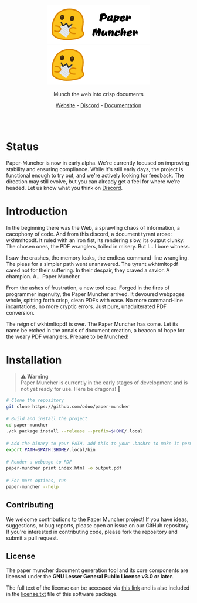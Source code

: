 <br/>
<br/>

<p align="center">
<img src="doc/assets/logo-light.png#gh-light-mode-only" width="280" />
<img src="doc/assets/logo-dark.png#gh-dark-mode-only" width="280" />
</p>
<p align="center">
    Munch the web into crisp documents
</p>
<p align="center">
<a href="https://odoo.github.io/paper-muncher/">Website</a> -
<a href="https://discord.gg/4GC9nQnAvY">Discord</a> -
<a href="https://odoo.github.io/paper-muncher/usage.html">Documentation</a>
</p>

<br/>
<br/>

# Status

Paper-Muncher is now in early alpha. We're currently focused on improving stability and ensuring compliance. While it's still early days, the project is functional enough to try out, and we're actively looking for feedback. The direction may still evolve, but you can already get a feel for where we're headed. Let us know what you think on [Discord](https://discord.gg/4GC9nQnAvY).


# Introduction

In the beginning there was the Web, a sprawling chaos of information, a cacophony of code. And from this discord, a document tyrant arose: wkhtmltopdf. It ruled with an iron fist, its rendering slow, its output clunky. The chosen ones, the PDF wranglers, toiled in misery. But I… I bore witness.

I saw the crashes, the memory leaks, the endless command-line wrangling. The pleas for a simpler path went unanswered. The tyrant wkhtmltopdf cared not for their suffering. In their despair, they craved a savior. A champion. A… Paper Muncher.

From the ashes of frustration, a new tool rose. Forged in the fires of programmer ingenuity, the Paper Muncher arrived. It devoured webpages whole, spitting forth crisp, clean PDFs with ease. No more command-line incantations, no more cryptic errors. Just pure, unadulterated PDF conversion.

The reign of wkhtmltopdf is over. The Paper Muncher has come. Let its name be etched in the annals of document creation, a beacon of hope for the weary PDF wranglers.  Prepare to be Munched!

# Installation

> **⚠ Warning**<br> Paper Muncher is currently in the early stages of development and is not yet ready for use. Here be dragons! 🐉

```sh
# Clone the repository
git clone https://github.com/odoo/paper-muncher

# Build and install the project
cd paper-muncher
./ck package install --release --prefix=$HOME/.local

# Add the binary to your PATH, add this to your .bashrc to make it permanent
export PATH=$PATH:$HOME/.local/bin

# Render a webpage to PDF
paper-muncher print index.html -o output.pdf

# For more options, run
paper-muncher --help
```

## Contributing

We welcome contributions to the Paper Muncher project! If you have ideas, suggestions, or bug reports, please open an issue on our GitHub repository. If you're interested in contributing code, please fork the repository and submit a pull request.

## License

The paper muncher document generation tool and its core components are licensed under the **GNU Lesser General Public License v3.0 or later**.

The full text of the license can be accessed via [this link](https://www.gnu.org/licenses/lgpl-3.0-standalone.html) and is also included in the [license.txt](license.txt) file of this software package.
